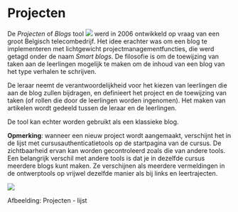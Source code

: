 # Projecten

De _Projecten_ of _Blogs_ tool ![](../../.gitbook/assets/graphics307%20%283%29.png) werd in 2006 ontwikkeld op vraag van een groot Belgisch telecombedrijf. Het idee erachter was om een blog te implementeren met lichtgewicht projectmanagementfuncties, die werd getagd onder de naam _Smart blogs_. De filosofie is om de toewijzing van taken aan de leerlingen mogelijk te maken om de inhoud van een blog van het type verhalen te schrijven.

De leraar neemt de verantwoordelijkheid voor het kiezen van leerlingen die aan de blog zullen bijdragen, en definieert het project en de toewijzing van taken \(of rollen die door de leerlingen worden ingenomen\). Het maken van artikelen wordt gedeeld tussen de leraar en de leerlingen.

De tool kan echter worden gebruikt als een klassieke blog.

**Opmerking**: wanneer een nieuw project wordt aangemaakt, verschijnt het in de lijst met cursusauthenticatietools op de startpagina van de cursus. De zichtbaarheid ervan kan worden gecontroleerd zoals die van andere tools. Een belangrijk verschil met andere tools is dat je in dezelfde cursus meerdere blogs kunt maken. Ze verschijnen als meerdere vermeldingen in de ontwerptools op vrijwel dezelfde manier als bij links en leertrajecten.

![](../../.gitbook/assets/images237%20%283%29.png)

Afbeelding: Projecten - lijst

